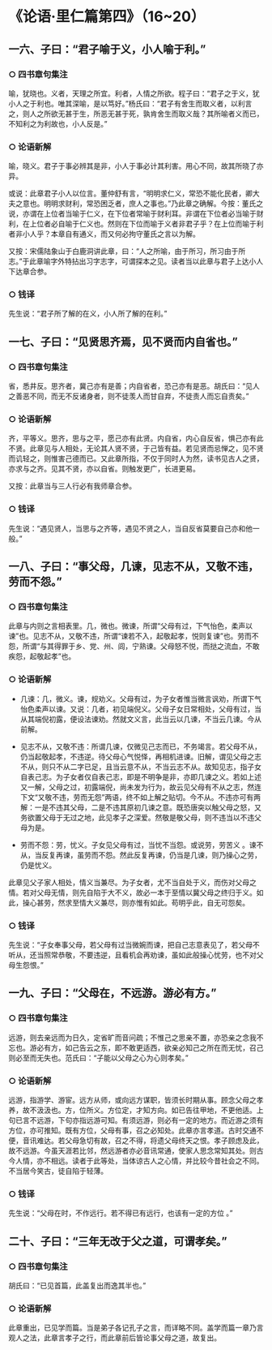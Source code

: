 # 《论语·里仁篇第四》（16~20）

## 一六、子曰：“君子喻于义，小人喻于利。”

### ○ 四书章句集注

喻，犹晓也。义者，天理之所宜。利者，人情之所欲。程子曰：“君子之于义，犹小人之于利也。唯其深喻，是以笃好。”杨氏曰：“君子有舍生而取义者，以利言之，则人之所欲无甚于生，所恶无甚于死，孰肯舍生而取义哉？其所喻者义而已，不知利之为利故也，小人反是。”

### ○ 论语新解

喻，晓义。君子于事必辨其是非，小人于事必计其利害。用心不同，故其所晓了亦异。

或说：此章君子小人以位言。董仲舒有言，“明明求仁义，常恐不能化民者，卿大夫之意也。明明求财利，常恐困乏者，庶人之事也。”乃此章之确解。今按：董氏之说，亦谓在上位者当喻于仁义，在下位者常喻于财利耳。非谓在下位者必当喻于财利，在上位者必自喻于仁义也。然则在下位而喻于义者非君子乎？在上位而喻于利者非小人乎？本章自有通义，而又何必拘守董氏之言以为解。

又按：宋儒陆象山于白鹿洞讲此章，曰：“人之所喻，由于所习，所习由于所志。”于此章喻字外特拈出习字志字，可谓探本之见。读者当以此章与君子上达小人下达章合参。

### ○ 钱译

先生说：“君子所了解的在义，小人所了解的在利。”

## 一七、子曰：“见贤思齐焉，见不贤而内自省也。”

### ○ 四书章句集注

省，悉井反。思齐者，冀己亦有是善；内自省者，恐己亦有是恶。胡氏曰：“见人之善恶不同，而无不反诸身者，则不徒羡人而甘自弃，不徒责人而忘自责矣。”

### ○ 论语新解

齐，平等义。思齐，思与之平，愿己亦有此贤。内自省，内心自反省，惧己亦有此不贤。此章见与人相处，无论其人贤不贤，于己皆有益。若见贤而忌惮之，见不贤而讥轻之，则惟害己德而已。又此章所指，不仅于同时人为然，读书见古人之贤，亦求与之齐。见其不贤，亦以自省。则触发更广，长进更易。

又按：此章当与三人行必有我师章合参。

### ○ 钱译

先生说：“遇见贤人，当思与之齐等，遇见不贤之人，当自反省莫要自己亦和他一般。”

## 一八、子曰：“事父母，几谏，见志不从，又敬不违，劳而不怨。”

### ○ 四书章句集注

此章与内则之言相表里。几，微也。微谏，所谓“父母有过，下气怡色，柔声以谏”也。见志不从，又敬不违，所谓“谏若不入，起敬起孝，悦则复谏”也。劳而不怨，所谓“与其得罪于乡、党、州、闾，宁熟谏。父母怒不悦，而挞之流血，不敢疾怨，起敬起孝”也。

### ○ 论语新解

* 几谏：几，微义。谏，规劝义。父母有过，为子女者惟当微言讽劝，所谓下气怡色柔声以谏。又说：几者，初见端倪义。父母子女日常相处，父母有过，当从其端倪初露，便设法谏劝。然就文义言，此当云以几谏，不当云几谏。今从前解。

* 见志不从，又敬不违：所谓几谏，仅微见己志而已，不务竭言。若父母不从，仍当起敬起孝，不违逆。待父母心气悦怿，再相机进谏。旧解，谓见父母之志不从，则只不从二字已足，且当云意不从，不当云志不从。故知见志，指子女自表己志。为子女者仅自表己志，即是不明争是非，亦即几谏之义。若如上述又一解，父母之过，初露端倪，尚未发为行为，故云见父母有不从之志，然连下文“又敬不违，劳而无怨”两语，终不如上解之贴切。今不从。不违亦可有两解：一是不违其父母，二是不违其原初几谏之意。既恐唐突以触父母之怒，又务欲置父母于无过之地，此见孝子之深爱。然敬是敬父母，则不违当以不违父母为是。

* 劳而不怨：劳，忧义。子女见父母有过，当忧不当怨。或说劳，劳苦义 。谏不从，当反复再谏，虽劳而不怨。然此反复再谏，仍当是几谏，则乃操心之劳，仍是忧义。

此章见父子家人相处，情义当兼尽。为子女者，尤不当自处于义，而伤对父母之情。若对父母无情，则先自陷于大不义，故必一本于至情以冀父母之终归于义。如此，操心甚劳，然求至情大义兼尽，则亦惟有如此。苟明乎此，自无可怨矣。

### ○ 钱译

先生说：“子女奉事父母，若父母有过当微婉而谏，把自己志意表见了，若父母不听从，还当照常恭敬，不要违逆，且看机会再劝谏，虽如此般操心忧劳，也不对父母生怨恨。”

## 一九、子曰：“父母在，不远游。游必有方。”

### ○ 四书章句集注

远游，则去亲远而为日久，定省旷而音问疏；不惟己之思亲不置，亦恐亲之念我不忘也。游必有方，如己告云之东，即不敢更适西，欲亲必知己之所在而无忧，召己则必至而无失也。范氏曰：“子能以父母之心为心则孝矣。”

### ○ 论语新解

远游，指游学、游宦。远方从师，或向远方谋职，皆须长时期从事。顾念父母之孝养，故不汲汲也。方，位所义。方位定，才知方向。如已告往甲地，不更他适。上句已言不远游，下句亦指远游可知。有须远游，则必有一定的地方。而近游之须有方位，亦可推知。既有方位，父母有事，召之必知处。此章亦言孝道。古时交通不便，音讯难达。若父母急切有故，召之不得，将遗父母终天之恨。孝子顾虑及此，故不远游。今虽天涯若比邻，然远游者亦必音讯常通，使家人思念常知其处。则古今人情，亦不相远。读者于此等处，当体谅古人之心情，并比较今昔社会之不同。不当居今笑古，徒自陷于轻薄。

### ○ 钱译

先生说：“父母在时，不作远行。若不得已有远行，也该有一定的方位 。”

## 二十、子曰：“三年无改于父之道，可谓孝矣。”

### ○ 四书章句集注

胡氏曰：“已见首篇，此盖复出而逸其半也。”

### ○ 论语新解

此章重出，已见学而篇。当是弟子各记孔子之言，而详略不同。盖学而篇一章乃言观人之法，此章言孝子之行，而此章前后皆论事父母之道，故复出。
